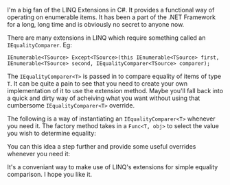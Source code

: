 I'm a big fan of the LINQ Extensions in C#. It provides a functional way of operating on enumerable items. It has been a part of the .NET Framework for a long, long time and is obviously no secret to anyone now.

There are many extensions in LINQ which require something called an `IEqualityComparer`. Eg:

`IEnumerable<TSource> Except<TSource>(this IEnumerable<TSource> first, IEnumerable<TSource> second, IEqualityComparer<TSource> comparer);`

The `IEqualityComparer<T>` is passed in to compare equality of items of type `T`. It can be quite a pain to see that you need to create your own implementation of it to use the extension method. Maybe you'll fall back into a quick and dirty way of acheiving what you want without using that cumbersome `IEqualityComparer<T>` override.

The following is a way of instantiating an `IEqualityComparer<T>` whenever you need it. The factory method takes in a `Func<T, obj>` to select the value you wish to determine equality:

<script src="https://gist.github.com/craigles/4afd9f7125d8fcc746afca74ee0bac60.js"></script>

You can this idea a step further and provide some useful overrides whenever you need it:

<script src="https://gist.github.com/craigles/0b735bb0d09630c9ae37bae3f0af4374.js"></script>

It's a conveniant way to make use of LINQ's extensions for simple equality comparison. I hope you like it.
